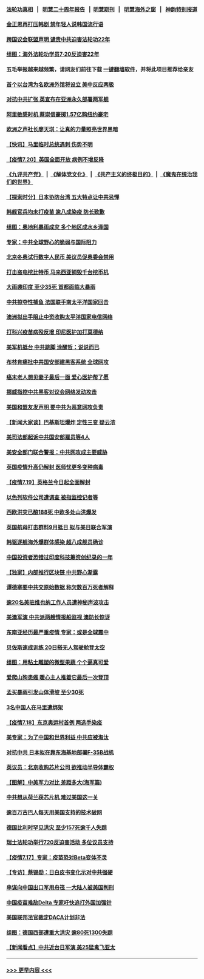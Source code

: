 #### [法轮功真相](https://github.com/gfw-breaker/truth/blob/master/README.md?t=0) &nbsp;&nbsp;|&nbsp;&nbsp; [明慧二十周年报告](https://github.com/gfw-breaker/mh-reports/blob/master/README.md?t=0) &nbsp;&nbsp;|&nbsp;&nbsp;[明慧期刊](https://github.com/gfw-breaker/mh-qikan) &nbsp;&nbsp;|&nbsp;&nbsp; [明慧海外之窗](https://github.com/gfw-breaker/mh-news/blob/master/README.md?t=0) &nbsp;&nbsp;|&nbsp;&nbsp; [神韵特别报道](https://github.com/gfw-breaker/mh-news/blob/master/shenyun.md?t=0)
#### [金正恩再打压韩剧 禁年轻人说韩国流行语](../pages/nsc418/n13102358.md?t=07210051) 
#### [跨国议会联盟声明 谴责中共迫害法轮功22年](../pages/nsc418/n13102310.md?t=07210051) 
#### [组图：海外法轮功学员7·20反迫害22年](../pages/nsc418/n13101213.md?t=07210051) 
#### 五毛举报越来越频繁，请网友们前往下载 [一键翻墙软件](https://github.com/gfw-breaker/ssr-accounts)，并将此项目推荐给亲友
#### [首个以台湾为名欧洲外馆将设立 美中反应两极](../pages/nsc418/n13102224.md?t=07210051) 
#### [对抗中共扩张 英宣布在亚洲永久部署两军舰](../pages/nsc418/n13102051.md?t=07210051) 
#### [阿里敏感时机 蔡崇信豪掷1.57亿购纽约豪宅](../pages/nsc418/n13102161.md?t=07210051) 
#### [欧洲之声社长廖天琪：让真的力量照亮世界黑暗](../pages/nsc418/n13101755.md?t=07210051) 
#### [【快讯】马里临时总统遇刺 伤势不明](../pages/nsc418/n13101715.md?t=07210051) 
#### [【疫情7.20】英国全面开放 病例不增反降](../pages/nsc418/n13101424.md?t=07210051) 
#### [《九评共产党》](https://github.com/begood0513/9ping.md/blob/master/README.md) &nbsp;|&nbsp; [《解体党文化》](../../../../jtdwh.md/blob/master/README.md)  &nbsp;|&nbsp; [《共产主义的终极目的》](../../../../gczydzjmd.md/blob/master/README.md) &nbsp;|&nbsp; [《魔鬼在统治我们的世界》](../../../../mgztzwmdsj.md/blob/master/README.md) 
#### [【探索时分】日本协防台湾 五大特点让中共忌惮](../pages/nsc418/n13100187.md?t=07210051) 
#### [韩舰官兵均未打疫苗 逾八成染疫 防长致歉](../pages/nsc418/n13101521.md?t=07210051) 
#### [组图：奥地利暴雨成灾 多个地区成水乡泽国](../pages/nsc418/n13099627.md?t=07210051) 
#### [专家：中共全球野心的脆弱与国际阻力](../pages/nsc418/n13101267.md?t=07210051) 
#### [北京冬奥试行数字人民币 美议员促奥委会禁用](../pages/nsc418/n13099942.md?t=07210051) 
#### [打击盗电挖比特币 马来西亚销毁千台挖币机](../pages/nsc418/n13099735.md?t=07210051) 
#### [大雨袭印度 至少35死 首都面临大暴雨](../pages/nsc418/n13099882.md?t=07210051) 
#### [中共掠夺性捕鱼 法国联手南太平洋国家回击](../pages/nsc418/n13099676.md?t=07210051) 
#### [澳洲拟出手阻止中资收购太平洋国家电信网络](../pages/nsc418/n13099535.md?t=07210051) 
#### [打科兴疫苗病殁反增 印尼医护加打莫德纳](../pages/nsc418/n13099340.md?t=07210051) 
#### [美军机抵台 中共跳脚 涂醒哲：说说而已](../pages/nsc418/n13099379.md?t=07210051) 
#### [布林肯痛批中共国安部建黑客系统 全球网攻](../pages/nsc418/n13099506.md?t=07210051) 
#### [癌末老人想见妻子最后一面 爱心医护帮了愿](../pages/nsc418/n13098220.md?t=07210051) 
#### [挪威指控中共黑客对议会网络发动攻击](../pages/nsc418/n13099621.md?t=07210051) 
#### [美国和盟友发声明 要中共为恶意网攻负责](../pages/nsc418/n13099486.md?t=07210051) 
#### [【新闻大家谈】巴基斯坦爆炸 定性三变 疑云浓](../pages/nsc418/n13099122.md?t=07210051) 
#### [美司法部起诉中共国安部雇员等4人](../pages/nsc418/n13099431.md?t=07210051) 
#### [美安全部门联合警报：中共网攻成主要威胁](../pages/nsc418/n13098721.md?t=07210051) 
#### [英国疫情升高仍解封 医师忧更多变种病毒](../pages/nsc418/n13099314.md?t=07210051) 
#### [【疫情7.19】英格兰今日起全面解封](../pages/nsc418/n13098843.md?t=07210051) 
#### [以色列软件公司遭调查 被指监控记者等](../pages/nsc418/n13098746.md?t=07210051) 
#### [西欧洪灾已酿188死 中欧多处山洪爆发](../pages/nsc418/n13098256.md?t=07210051) 
#### [英国航母打击群料9月抵日 拟与美日联合军演](../pages/nsc418/n13097990.md?t=07210051) 
#### [韩驱逐舰海外爆群体感染 超八成舰员确诊](../pages/nsc418/n13097981.md?t=07210051) 
#### [中国投资者恐错过印度科技筹资创纪录的一年](../pages/nsc418/n13084670.md?t=07210051) 
#### [【独家】内部推行区块链 中共野心渐露](../pages/nsc418/n13094145.md?t=07210051) 
#### [谭德塞要中共交原始数据 称欠数百万死者解释](../pages/nsc418/n13097567.md?t=07210051) 
#### [逾20名美驻维也纳工作人员遭神秘声波攻击](../pages/nsc418/n13097477.md?t=07210051) 
#### [美澳军演 中共派两艘情报船监视 澳防长惊讶](../pages/nsc418/n13097237.md?t=07210051) 
#### [东南亚经历最严重疫情 专家：或是全球震中](../pages/nsc418/n13097282.md?t=07210051) 
#### [贝佐斯速成训练 20日搭无人驾驶舱登太空](../pages/nsc418/n13097128.md?t=07210051) 
#### [组图：用粘土雕塑的微型果蔬 个个逼真可爱](../pages/nsc418/n13096570.md?t=07210051) 
#### [爱爬山狗患癌 暖心主人推着它最后一次登顶](../pages/nsc418/n13096603.md?t=07210051) 
#### [孟买暴雨引发山体滑坡 至少30死](../pages/nsc418/n13097044.md?t=07210051) 
#### [3名中国人在马里遭绑架](../pages/nsc418/n13096912.md?t=07210051) 
#### [【疫情7.18】东京奥运村首例 两选手染疫](../pages/nsc418/n13096752.md?t=07210051) 
#### [美专家：为了中国和世界利益 中共应被淘汰](../pages/nsc418/n13082858.md?t=07210051) 
#### [对抗中共 日本拟在靠东海基地部署F-35B战机](../pages/nsc418/n13096059.md?t=07210051) 
#### [英议员：北京收购芯片公司 欲推动半导体霸权](../pages/nsc418/n13095989.md?t=07210051) 
#### [【图解】中美军力对比 差距多大(海军篇)](../pages/nsc418/n13091904.md?t=07210051) 
#### [中共想从荷兰获芯片机 难过美国这一关](../pages/nsc418/n13095864.md?t=07210051) 
#### [逾百万古巴人每天用美国支持的技术破网](../pages/nsc418/n13095873.md?t=07210051) 
#### [德国比利时罕见洪灾 至少157死逾千人失踪](../pages/nsc418/n13095530.md?t=07210051) 
#### [瑞士法轮功举行720反迫害活动 多位议员支持](../pages/nsc418/n13095283.md?t=07210051) 
#### [【疫情7.17】专家：疫苗恐对Beta变体不灵](../pages/nsc418/n13095336.md?t=07210051) 
#### [【专访】蔡锡勋：日白皮书变化示对中共强硬](../pages/nsc418/n13095106.md?t=07210051) 
#### [串谋向中国出口军用舟筏 一大陆人被美国判刑](../pages/nsc418/n13095093.md?t=07210051) 
#### [中国疫苗难敌Delta 专家吁快追打外国加强针](../pages/nsc418/n13095150.md?t=07210051) 
#### [美国联邦法官裁定DACA计划非法](../pages/nsc418/n13094889.md?t=07210051) 
#### [组图：德国西部遭重大洪灾 逾80死1300失踪](../pages/nsc418/n13093185.md?t=07210051) 
#### [【新闻看点】中共近台日军演 美25猛禽飞亚太](../pages/nsc418/n13094168.md?t=07210051) 

----
#### [ >>> 更早内容 <<< ](../indexes/nsc418-earlier.md)
